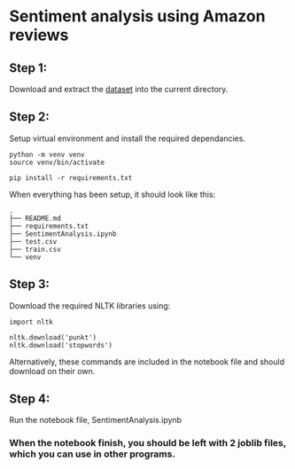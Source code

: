 # Sentiment analysis using Amazon reviews

## Step 1:

Download and extract the [dataset](https://www.kaggle.com/datasets/kritanjalijain/amazon-reviews/data) into the current directory.

## Step 2:

Setup virtual environment and install the required dependancies.
```
python -m venv venv
source venv/bin/activate

pip install -r requirements.txt
```
When everything has been setup, it should look like this:
```
.
├── README.md
├── requirements.txt
├── SentimentAnalysis.ipynb
├── test.csv
├── train.csv
└── venv
```

## Step 3:

Download the required NLTK libraries using:

```
import nltk

nltk.download('punkt')
nltk.download('stopwords')
```

Alternatively, these commands are included in the notebook file and should download on their own.

## Step 4:

Run the notebook file, SentimentAnalysis.ipynb

### When the notebook finish, you should be left with 2 joblib files, which you can use in other programs.
